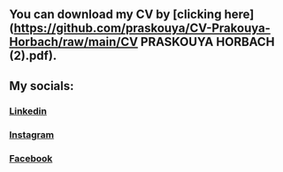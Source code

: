 ## You can download my CV by [clicking here](https://github.com/praskouya/CV-Prakouya-Horbach/raw/main/CV PRASKOUYA HORBACH (2).pdf).
## My socials: 
### [Linkedin](https://www.linkedin.com/in/phorbach/)
### [Instagram](https://www.instagram.com/heypashkaa?igsh=ZHllZzQwdzhoaWQx)
### [Facebook](https://www.facebook.com/profile.php?id=100052197712192&sk=friends&viewas=100000686899395&locale=ru_RU)
